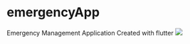 # emergencyApp
Emergency Management Application Created with flutter
![](assets/demo/ezgif.com-video-to-gif)
